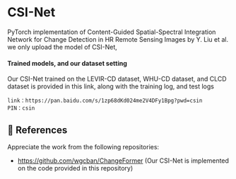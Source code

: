 # CSI-Net
PyTorch implementation of Content-Guided Spatial-Spectral Integration Network for Change Detection in HR Remote Sensing Images by Y. Liu et al.
we only upload the model of CSI-Net,


#### Trained models, and our dataset setting
Our CSI-Net trained on the LEVIR-CD dataset, WHU-CD dataset, and CLCD dataset is provided in this link, along with the training log, and test logs
```
link：https://pan.baidu.com/s/1zp68dKd024me2V4DFy1Bpg?pwd=csin 
PIN：csin

```


## :speech_balloon: References
Appreciate the work from the following repositories:

- https://github.com/wgcban/ChangeFormer (Our CSI-Net is implemented on the code provided in this repository)

